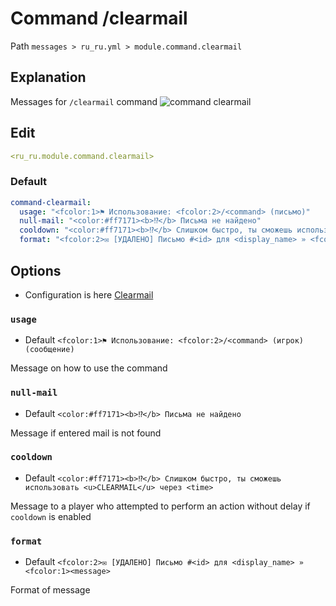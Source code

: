 # Command /clearmail
Path `messages > ru_ru.yml > module.command.clearmail`

## Explanation
Messages for `/clearmail` command
![command clearmail](/commandclearmail.png)

## Edit
```yaml
<ru_ru.module.command.clearmail>
```

### Default
```yaml
command-clearmail:
  usage: "<fcolor:1>⚑ Использование: <fcolor:2>/<command> (письмо)"
  null-mail: "<color:#ff7171><b>⁉</b> Письма не найдено"
  cooldown: "<color:#ff7171><b>⁉</b> Слишком быстро, ты сможешь использовать <u>CLEARMAIL</u> через <time>"
  format: "<fcolor:2>✉ [УДАЛЕНО] Письмо #<id> для <display_name> » <fcolor:1><message>"
```

## Options

- Configuration is here [Clearmail](/en/config/module/command/command-clearmail/)

### `usage`
- Default `<fcolor:1>⚑ Использование: <fcolor:2>/<command> (игрок) (сообщение)`

Message on how to use the command

### `null-mail`
- Default `<color:#ff7171><b>⁉</b> Письма не найдено`

Message if entered mail is not found

### `cooldown`
- Default `<color:#ff7171><b>⁉</b> Слишком быстро, ты сможешь использовать <u>CLEARMAIL</u> через <time>`

Message to a player who attempted to perform an action without delay if `cooldown` is enabled

### `format`
- Default `<fcolor:2>✉ [УДАЛЕНО] Письмо #<id> для <display_name> » <fcolor:1><message>`

Format of message

